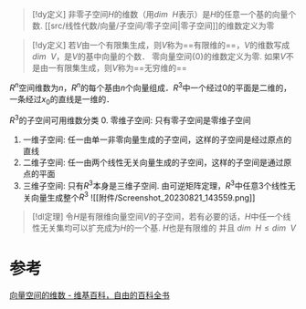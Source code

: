 

> [!dy定义] 
> 非零子空间$H$的维数（用$dim~~H$表示）是$H$的任意一个基的向量个数.
> [[src/线性代数/向量/子空间/零子空间|零子空间]]的维数定义为零

> [!dy定义] 
> 若$V$由一个有限集生成，则$V$称为==有限维的==，$V$的维数写成$dim~~V$，是$V$的基中向量的个数．
> 零向量空间$\{0\}$的维数定义为零.
> 如果$V$不是由一有限集生成，则$V$称为==无穷维的==


$R^{n}$空间维数为$n$，$R^{n}$的每个基由$n$个向量组成．$R^{3}$中一个经过$0$的平面是二维的，一条经过$x_{0}$的直线是一维的．


$R^3$的子空间可用维数分类
0. 零维子空间: 只有零子空间是零维子空间
1. 一维子空间: 任一由单一非零向量生成的子空间，这样的子空间是经过原点的直线
2. 二维子空间: 任一由两个线性无关向量生成的子空间，这样的子空间是通过原点的平面
3. 三维子空间: 只有$R^{3}$本身是三维子空间. 由可逆矩阵定理，$R^{3}$中任意$3$个线性无关向量生成整个$R^{3}$
![[附件/Screenshot_20230821_143559.png]]


> [!dl定理] 
> 令$H$是有限维向量空间$V$的子空间，若有必要的话，$H$中任一个线性无关集均可以扩充成为$H$的一个基.
$H$也是有限维的 并且 $dim~~H≤dim~~V$


# 参考
[向量空间的维数 - 维基百科，自由的百科全书](https://zh.wikipedia.org/wiki/%E5%90%91%E9%87%8F%E7%A9%BA%E9%97%B4%E7%9A%84%E7%BB%B4%E6%95%B0)

